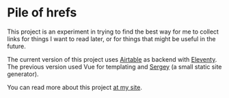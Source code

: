 # Pile of hrefs
 This project is an experiment in trying to find the best way for me to collect links for things I want to read later, or for things that might be useful in the future.

 The current version of this project uses [Airtable](https://airtable.com) as backend with [Eleventy](https://11ty.dev). The previous version used Vue for templating and [Sergey](http://sergey.cool) (a small static site generator).

 You can read more about this project [at my site](https://danabyerly.com/projects/pile-of-hrefs/).
